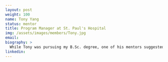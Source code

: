 ```yaml
---
layout: post
weight: 100
name: Tony Yang
status: mentor
title: Program Manager at St. Paul's Hospital
img: /assets/images/members/Tony.jpg
email: 
biography: >
  While Tony was pursuing my B.Sc. degree, one of his mentors suggested that he should consider pursuing an Engineering degree to enrich his theoretical studies in Physics and Life Sciences. Consequently, he began his graduate studies with Chemical and Biological Engineering. With a team of scientists and engineers, a microfluidic electrochemical biosensor, which could be used to detect Tuberculosis, was developed as part of his Ph.D. research project. In 2013, he founded Elite Mentors Association, a BC-registered non-profit organization that provides an opportunity for motivated high school students to explore potential career options in Science, Engineering, Business, Marketing, and Performing Arts.
linkedin: 
---
```


